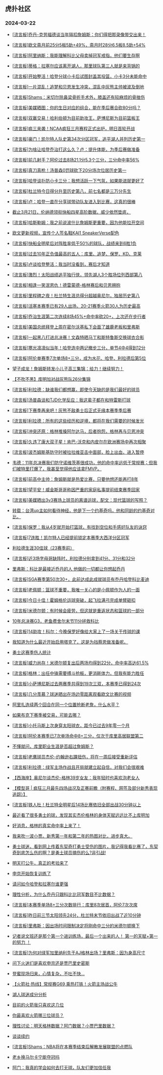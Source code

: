 ## 虎扑社区 
### 2024-03-22

+ [[流言板]乔丹-克劳福德谈当年隔扣詹姆斯：你们得把那录像带交出来！](https://bbs.hupu.com/625371143.html)

+ [[流言板]欧文斋月前25分5板5助+49%，斋月时28分6.5板8.5助+54%](https://bbs.hupu.com/625368918.html)

+ [[流言板]阿里纳斯：我能理解科比父母卖掉冠军戒指，他们要生存啊](https://bbs.hupu.com/625369198.html)

+ [[流言板]蒂格：拉塞尔应该离开湖人，那里球队第三人就是来背锅的](https://bbs.hupu.com/625369919.html)

+ [[流言板]开始整活！哈登分球小卡后试图封盖其投篮，小卡3分未能命中](https://bbs.hupu.com/625362678.html)

+ [[流言板]一片混乱！追梦和贝恩发生冲突，混乱中灰熊主帅被波及倒地](https://bbs.hupu.com/625361441.html)

+ [[流言板]Shams：米切尔除鼻梁骨折手术外，膝盖还有较麻烦的骨挫伤](https://bbs.hupu.com/625370928.html)

+ [[流言板]美媒晒图：你的生日对应的组合，能在季后赛合砍80分吗？](https://bbs.hupu.com/625369333.html)

+ [[流言板]双赢交易！哈利伯顿为目前助攻王，萨博尼斯为目前篮板王](https://bbs.hupu.com/625369387.html)

+ [[流言板]疯三来袭！NCAA疯狂三月赛程正式出炉，明日首轮开战](https://bbs.hupu.com/625364804.html)

+ [[流言板]豪门！凯尔特人队史第34次分区冠军，追平湖人并列历史第一](https://bbs.hupu.com/625368269.html)

+ [[流言板]为啥让哈登乔治打这么久？卢：提升体能，为季后赛做准备](https://bbs.hupu.com/625365904.html)

+ [[流言板]前几射手？阿伦过去8场21.1分5.3个三分，三分命中率56%](https://bbs.hupu.com/625370962.html)

+ [[流言板]真刀真枪！汤普森0罚球砍下20分场次位居历史第一](https://bbs.hupu.com/625365600.html)

+ [[流言板]哈登谈扑防小卡三分：我想活跃一下气氛，如果能进就更好了](https://bbs.hupu.com/625364144.html)

+ [[流言板]杜兰特今日得分升至历史第八，前七名都是三万分先生](https://bbs.hupu.com/625370754.html)

+ [[流言板]卢：哈登一直在分享球带动队友进入到比赛，这真的很棒](https://bbs.hupu.com/625366507.html)

+ [截止3月21日，伦纳德领衔快船四星高阶数据，威少依然垫底，](https://bbs.hupu.com/625369093.html)

+ [[流言板]哈斯勒姆：我之前说波什比詹姆斯更重要，因为他能拉开空间](https://bbs.hupu.com/625369297.html)

+ [欧文更新视频，宣传个人签名鞋KAI1 SneakerVerse配色](https://bbs.hupu.com/625367708.html)

+ [[流言板]快船全明星后对阵胜率低于50%的球队，战绩来到6胜1负](https://bbs.hupu.com/625370796.html)

+ [[流言板]过去10年正负值最高的五人：库里、追梦、保罗、KD、克莱](https://bbs.hupu.com/625363524.html)

+ [[流言板]卢谈哈登整活：我当时没看到，赛后才知道](https://bbs.hupu.com/625363694.html)

+ [[流言板]激烈！太阳战绩追平独行侠，领先湖人3个胜场位列西部第八](https://bbs.hupu.com/625363412.html)

+ [[流言板]相逢一笑泯恩仇！德雷蒙德-格林赛后和贝恩拥抱](https://bbs.hupu.com/625363819.html)

+ [[流言板]里程碑之夜！杜兰特生涯总得分超越奥尼尔，独居历史第八](https://bbs.hupu.com/625361241.html)

+ [[流言板]活塞本赛季已有29人出场，20-21赛季火箭30人为历史最高](https://bbs.hupu.com/625370807.html)

+ [[流言板]乔治生涯第二次连续8场45%+命中率砍20+，上次还在步行者](https://bbs.hupu.com/625366411.html)

+ [[流言板]美国总统拜登上周在密尔沃基私下会面了雄鹿老板和里弗斯](https://bbs.hupu.com/625363688.html)

+ [[流言板]一起黑八打进总决赛！文森特晒马丁和斯特鲁斯交换球衣合影](https://bbs.hupu.com/625368793.html)

+ [[流言板]寒光凛凛似当年！哈登连中两记撤步三分，单节4中4得到12分](https://bbs.hupu.com/625361293.html)

+ [[流言板]阿伦单赛季7次单场8+三分，成为水花、哈登、利拉德后第5位](https://bbs.hupu.com/625367534.html)

+ [望子成龙！詹姆斯转发小儿子高三集锦：给力！继续努力！](https://bbs.hupu.com/625362108.html)

+ [【不吹不黑】库明加对战灰熊队26分集锦](https://bbs.hupu.com/625364109.html)

+ [[流言板]利拉德：缺谁我们都想赢，即使今天缺的是我们最好的球员](https://bbs.hupu.com/625367780.html)

+ [[流言板]汤普森谈和TJD化学反应：我这辈子都在和特雷斯打球](https://bbs.hupu.com/625366139.html)

+ [[流言板]下赛季再来吧！灰熊不敌勇士后正式无缘本赛季季后赛](https://bbs.hupu.com/625368650.html)

+ [[流言板]利拉德：所有的这些经历和逆境，都将在我们需要的时候发光](https://bbs.hupu.com/625370210.html)

+ [[流言板]冲突还原：格林推搡阿尔达马，后者抱怨，格林再与贝恩冲突](https://bbs.hupu.com/625361548.html)

+ [[流言板]久违了康大双子星！肯巴-沃克和内皮尔在欧洲赛场中再次相聚](https://bbs.hupu.com/625369097.html)

+ [[流言板]波杰姆斯基防守时被拉拉维亚击中面部，脸上出血，进入暂停](https://bbs.hupu.com/625361188.html)

+ [韦德：11年总决赛我们防守诺维茨基很成功，他的命中率远低于常规赛；但我们被特里打爆了，我甚至觉得他应该拿FMVP。](https://bbs.hupu.com/625364749.html)

+ [[流言板]前高中主帅：詹姆斯就是热爱比赛，只要他想还能再打8年](https://bbs.hupu.com/625371321.html)

+ [[流言板]望平安！威金斯哥哥称因严重的家庭私事提前结束赛季回家](https://bbs.hupu.com/625360725.html)

+ [[流言板]美媒晒出3v3赛场上球员的离谱运球，配文：现代篮球的写照？](https://bbs.hupu.com/625369716.html)

+ [转载：台湾up主如何看待神经，他是下一个约基奇吗，他和同龄的约基奇对比。](https://bbs.hupu.com/625367861.html)

+ [[流言板]保罗：我从4岁就开始打篮球，有找到空位和手感好队友的诀窍](https://bbs.hupu.com/625365939.html)

+ [[流言板]7连胜！凯尔特人已经提前锁定本赛季大西洋分区冠军](https://bbs.hupu.com/625360510.html)

+ [利拉德生涯30佳球（23赛季前）](https://bbs.hupu.com/625365131.html)

+ [[流言板]近3场字母哥缺阵时，利拉德分别拿到41分、31分和32分](https://bbs.hupu.com/625364936.html)

+ [里弗斯：科比是最接近乔丹的人 他做的一切都让你想起乔丹](https://bbs.hupu.com/625369565.html)

+ [[流言板]SGA赛季第50次30+，此前达成此成就球员有乔丹哈登科比麦迪](https://bbs.hupu.com/625362621.html)

+ [[流言板]老佩顿：篮球不重要，我唯一关心的是小佩顿作为人的一面](https://bbs.hupu.com/625365816.html)

+ [[流言板]今日十佳！霍姆格伦运球突破，起飞拉满弓完成单臂砸扣](https://bbs.hupu.com/625359696.html)

+ [[流言板]米德尔顿：有时候会疲劳，但这就是重返状态和篮球的一部分](https://bbs.hupu.com/625370406.html)

+ [10年总决赛G3，老鱼费舍尔末节11分拯救科比](https://bbs.hupu.com/625369578.html)

+ [[流言板]14助攻！科尔：今晚保罗好像给大家上了一场关于传球的课](https://bbs.hupu.com/625365883.html)

+ [我知道为什么最近开始启用塔克了，这是为挡蔡恩做准备呢。](https://bbs.hupu.com/625369341.html)

+ [勇士这赛季伤人统计](https://bbs.hupu.com/625367737.html)

+ [[流言板]威力尚存！米德尔顿复出后两场均得到22分，命中率高达61.5%](https://bbs.hupu.com/625367928.html)

+ [[流言板]格林：出任中锋需要搏斗抢板，更消耗体力，但我有能力胜任](https://bbs.hupu.com/625371708.html)

+ [[流言板]小萨博尼斯过去两赛季共得到19次三双，本赛季已得到24次](https://bbs.hupu.com/625371601.html)

+ [[流言板]几分羡慕？球迷晒出在场边零距离观看欧文比赛的视频](https://bbs.hupu.com/625369843.html)

+ [阿里扎连续两个回合在同一个位置抢断老詹，什么水平？](https://bbs.hupu.com/625369982.html)

+ [如果布克下赛季被交易，可能去哪？](https://bbs.hupu.com/625369810.html)

+ [[流言板]小托马斯上次身穿太阳球衣，距今已过去9年零一个月](https://bbs.hupu.com/625371926.html)

+ [[流言板]阿伦本赛季已7次单场命中8+三分，仅次于库里高居联盟第二](https://bbs.hupu.com/625372002.html)

+ [不懂就问，库里职业生涯是否超过詹姆斯？](https://bbs.hupu.com/625370712.html)

+ [[流言板]老鹰球员杰伦-约翰逊右踝扭伤，将在一周后接受重新评估](https://bbs.hupu.com/625371961.html)

+ [[流言板]利拉德：绿军主场作战且开局就建立起自信，对我们会很艰难](https://bbs.hupu.com/625371871.html)

+ [【西海岸】奥尼尔谈杰伦-格林39岁女友：我年轻时也喜欢泡老女人](https://bbs.hupu.com/625359637.html)

+ [【模型哥 | 疯狂三月最先四场战况及正赛前瞻（附赛程、网签及部分新秀表现追踪）】](https://bbs.hupu.com/625364770.html)

+ [[流言板]铁人杜！杜兰特全明星后14场比赛依旧全部出战30分钟以上](https://bbs.hupu.com/625372119.html)

+ [最近看了很多勇士的球，发现其实杰伦格林的身体天赋远远比不上库明加](https://bbs.hupu.com/625370485.html)

+ [好消息，格林的真实命中率上来了！](https://bbs.hupu.com/625370496.html)

+ [我来吹一波小贾。新秀第一年和第二年的热图对比，进步真大。](https://bbs.hupu.com/625371689.html)

+ [勇士球迷，看到网上传着东契奇打勇士受伤的图片，我记得我看比赛了，东契奇到底怎么伤的啊？是勇士球员搞伤的么?非引战!](https://bbs.hupu.com/625371747.html)

+ [明天打公牛，真正的考验来了](https://bbs.hupu.com/625371491.html)

+ [申京开始恢复训练了](https://bbs.hupu.com/625372171.html)

+ [请问如今哈登和拉塞尔谁更强](https://bbs.hupu.com/625371973.html)

+ [理性分析，为什么乔丹只跟科比比冠军数目不比数据？](https://bbs.hupu.com/625372292.html)

+ [[流言板]本赛季单场8+三分次数排行：库里8次居首，阿伦7次次席](https://bbs.hupu.com/625372102.html)

+ [[流言板]昨日前三节太阳领先24分，杜兰特末节依旧出战了近10分钟](https://bbs.hupu.com/625372153.html)

+ [[流言板]里弗斯：因出场时间限制决定将刚命中三分的米德尔顿换下](https://bbs.hupu.com/625372288.html)

+ [记者说文班还是那个第一个进训练场，最后一个出来的人！  第一的天赋+第一的努力  ！](https://bbs.hupu.com/625372390.html)

+ [[流言板]为何对绿军加里纳利先于AJ格林出场？里弗斯：因为身高尺寸](https://bbs.hupu.com/625372225.html)

+ [问下火迷们是喜欢申京还是贾巴里史密斯](https://bbs.hupu.com/625370125.html)

+ [登蜜现场归来，心情复杂，不吐不快…](https://bbs.hupu.com/625372418.html)

+ [【火箭社·热线】常规赛G69,乘热打铁！火箭主场战公牛](https://bbs.hupu.com/625369908.html)

+ [湖人球迷成分分析](https://bbs.hupu.com/625372477.html)

+ [目前的火箭我只喜欢这几位](https://bbs.hupu.com/625371023.html)

+ [你最喜欢火箭哪三位球员？](https://bbs.hupu.com/625371121.html)

+ [理性讨论：明天格林数据？阿门数据？小贾巴里数据？](https://bbs.hupu.com/625370934.html)

+ [谈谈续约](https://bbs.hupu.com/625371076.html)

+ [[流言板]Shams：NBA将在本赛季结束后解散发展联盟的点燃队](https://bbs.hupu.com/625372647.html)

+ [老乡换马尔卡宁能夺冠吗](https://bbs.hupu.com/625372431.html)

+ [阿门：我真的学会如何去打无球，队友们更加信任我](https://bbs.hupu.com/625368345.html)

